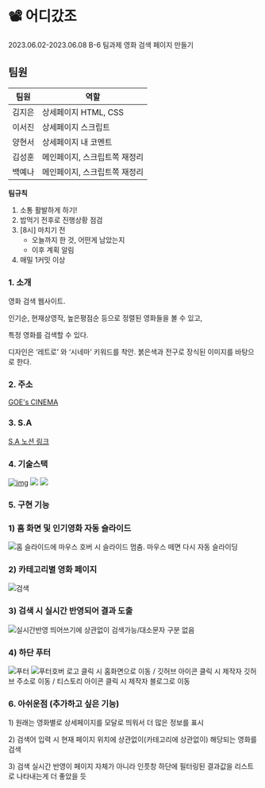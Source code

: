 # 📽️ 어디갔조

2023.06.02-2023.06.08 B-6 팀과제
영화 검색 페이지 만들기

## 팀원

| 팀원   |  역할                       |
| ------ | -------------------------- | 
| 김지은 | 상세페이지 HTML, CSS        |
| 이서진 | 상세페이지 스크립트          |
| 양현서 | 상세페이지 내 코멘트         |
| 김성훈 | 메인페이지, 스크립트쪽 재정리 |
| 백예나 | 메인페이지, 스크립트쪽 재정리 |

**팀규칙**

1. 소통 활발하게 하기! 
2. 밥먹기 전후로 진행상황 점검
3. [8시] 마치기 전 
    - 오늘까지 한 것, 어떤게 남았는지
    - 이후 계획 알림
4. 매밀 1커밋 이상


### 1. 소개

<p>영화 검색 웹사이트.</p>
<p>인기순, 현재상영작, 높은평점순 등으로 정렬된 영화들을 볼 수 있고,</p> 
<p>특정 영화를 검색할 수 있다.</p>
<p>디자인은 ‘레트로’ 와 ‘시네마’ 키워드를 착안. 붉은색과 전구로 장식된 이미지를 바탕으로 한다.</p>

### 2. 주소

[GOE's CINEMA](https://hyunseoy.github.io/GOE_CINEMA/)

### 3. S.A

[S.A 노션 링크](https://scrawny-suede-c9b.notion.site/GOE-s-CINEMA-S-A-Starting-Assignments-41efa4741ecc4f34bcec8b65139e9529)

### 4. 기술스택

[![img](https://camo.githubusercontent.com/d147c6135f0f61373ceeae9035902f4c70578cb7bebacbf9a629bbfa0c035b0c/68747470733a2f2f696d672e736869656c64732e696f2f62616467652f6a6176617363726970742d4637444631453f7374796c653d666f722d7468652d6261646765266c6f676f3d6a617661736372697074266c6f676f436f6c6f723d626c61636b)](https://camo.githubusercontent.com/d147c6135f0f61373ceeae9035902f4c70578cb7bebacbf9a629bbfa0c035b0c/68747470733a2f2f696d672e736869656c64732e696f2f62616467652f6a6176617363726970742d4637444631453f7374796c653d666f722d7468652d6261646765266c6f676f3d6a617661736372697074266c6f676f436f6c6f723d626c61636b)
<img src="https://img.shields.io/badge/html-E34F26?style=for-the-badge&logo=html5&logoColor=white">
<img src="https://img.shields.io/badge/css-1572B6?style=for-the-badge&logo=css3&logoColor=white">


### 5. 구현 기능

### 1) 홈 화면 및 인기영화 자동 슬라이드
![홈](https://github.com/HyunseoY/GOE_CINEMA/assets/130683029/ef6ff538-177a-46bb-9878-e5312fb48949)
슬라이드에 마우스 호버 시 슬라이드 멈춤. 마우스 떼면 다시 자동 슬라이딩

### 2) 카테고리별 영화 페이지
![검색](https://github.com/HyunseoY/GOE_CINEMA/assets/130683029/fe394f0f-7dd6-4115-a78b-daa5880556c5)

### 3) 검색 시 실시간 반영되어 결과 도출
![실시간반영](https://github.com/HyunseoY/GOE_CINEMA/assets/130683029/1b664645-fa08-4752-b980-cbf7ec578bfa)
띄어쓰기에 상관없이 검색가능/대소문자 구분 없음

### 4) 하단 푸터
![푸터](https://github.com/HyunseoY/GOE_CINEMA/assets/130683029/d54c3886-2412-4e8f-9118-9090c609f502)
![푸터호버](https://github.com/HyunseoY/GOE_CINEMA/assets/130683029/eb40add8-2539-491b-b204-b3b22dcebe8b)
 로고 클릭 시 홈화면으로 이동 / 깃허브 아이콘 클릭 시 제작자 깃허브 주소로 이동 / 티스토리 아이콘 클릭 시 제작자 블로그로 이동


### 6. 아쉬운점 (추가하고 싶은 기능)
<p>1) 원래는 영화별로 상세페이지를 모달로 띄워서 더 많은 정보를 표시</p>
<p>2) 검색어 입력 시 현재 페이지 위치에 상관없이(카테고리에 상관없이) 해당되는 영화를 검색</p> 
<p>3) 검색 실시간 반영이 페이지 자체가 아니라 인풋창 하단에 필터링된 결과값을 리스트로 나타내는게 더 좋았을 듯</p>





